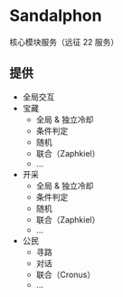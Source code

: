 # Sandalphon
核心模块服务（远征 22 服务）

## 提供
+ 全局交互
+ 宝藏
  + 全局 & 独立冷却
  + 条件判定
  + 随机
  + 联合（Zaphkiel）
  + ...
+ 开采
  + 全局 & 独立冷却
  + 条件判定
  + 随机
  + 联合（Zaphkiel）
  + ...
+ 公民
  + 寻路
  + 对话
  + 联合（Cronus）
  + ...
